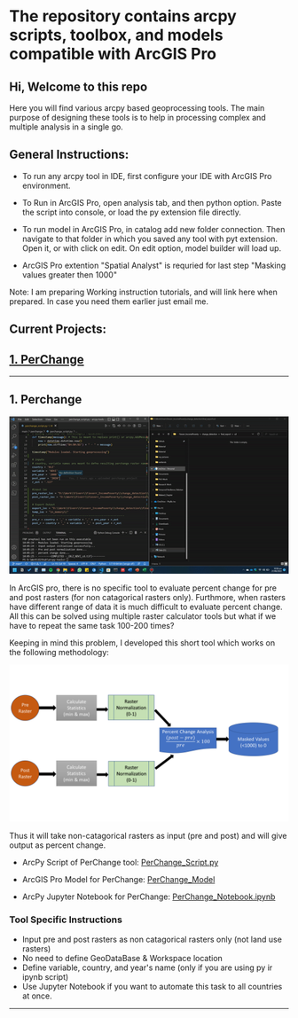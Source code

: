 # The repository contains arcpy scripts, toolbox, and models compatible with ArcGIS Pro

## Hi, Welcome to this repo

Here you will find various arcpy based geoprocessing tools. The main purpose of designing these tools is to help in processing complex and multiple analysis in a single go.


## General  Instructions:
    
- To run any arcpy tool in IDE, first configure your IDE with ArcGIS Pro environment.

- To Run in ArcGIS Pro, open analysis tab, and then python option. Paste the script into console, or load the py extension file directly.

- To run model in ArcGIS Pro, in catalog add new folder connection. Then navigate to that folder in which you saved any tool with pyt extension. Open it, or with click on edit. On edit option, model builder will load up.

- ArcGIS Pro extention "Spatial Analyst" is requried for last step "Masking values greater then 1000"

Note: I am preparing Working instruction tutorials, and will link here when prepared. In case you need them earlier just email me.

## Current Projects:

## [1. PerChange](#1-perchange)

---

## **1. Perchange**

![gif img](material/perchange/meth.gif)

In ArcGIS pro, there is no specific tool to evaluate percent change for pre and post rasters (for non catagorical rasters only). Furthmore, when rasters have different range of data it is much difficult to evaluate percent change. All this can be solved using multiple raster calculator tools but what if we have to repeat the same task 100-200 times?

Keeping in mind this problem, I developed this short tool which works on the following methodology:

![figure](material/perchange/meth.png)

Thus it will take non-catagorical rasters as input (pre and post) and will give output as percent change.

- ArcPy Script of PerChange tool: [PerChange_Script.py](main/perchange/perchange_script.py)

- ArcGIS Pro Model for PerChange: [PerChange_Model](main/perchange/perchange_model.py)

- ArcPy Jupyter Notebook for PerChange: [PerChange_Notebook.ipynb](main/perchange/perchange_notebook.ipynb)
### Tool Specific Instructions

- Input pre and post rasters as non catagorical rasters only (not land use rasters)
- No need to define GeoDataBase & Workspace location
- Define variable, country, and year's name (only if you are using py ir ipynb script)
- Use Jupyter Notebook if you want to automate this task to all countries at once.

---


